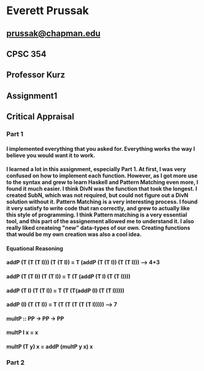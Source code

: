 # Everett Prussak
## prussak@chapman.edu
## CPSC 354
## Professor Kurz
## Assignment1

## Critical Appraisal
### Part 1
#### I implemented everything that you asked for. Everything works the way I believe you would want it to work.
#### I learned a lot in this assignment, especially Part 1. At first, I was very confused on how to implement each function. However, as I got more use to the syntax and grew to learn Haskell and Pattern Matching even more, I found it much easier. I think DivN was the function that took the longest. I created SubN, which was not required, but could not figure out a DivN solution without it. Pattern Matching is a very interesting process. I found it very satisfy to write code that ran correctly, and grew to actually like this style of programming. I think Pattern matching is a very essential tool, and this part of the assignement allowed me to understand it. I also really liked createing "new" data-types of our own. Creating functions that would be my own creation was also a cool idea.
#### Equational Reasoning
#### addP (T (T (T I))) (T (T I)) = T (addP (T (T I)) (T (T I))) --> 4+3
#### addP (T (T I)) (T (T I)) = T (T (addP (T I) (T (T I))))
#### addP (T I) (T (T I)) = T (T (T(addP (I) (T (T I)))))
#### addP (I) (T (T I)) = T (T (T (T (T (T I))))) --> 7
####
#### multP :: PP -> PP -> PP
#### multP I x = x
#### multP (T y) x = addP (multP y x) x
### Part 2